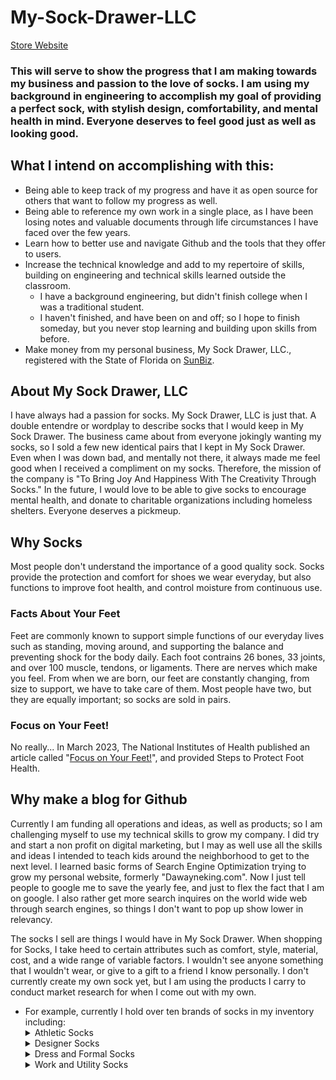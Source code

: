 # My-Sock-Drawer-LLC
[Store Website ](https://0jqijz-vq.myshopify.com/)
### This will serve to show the progress that I am making towards my business and passion to the love of socks. I am using my background in engineering to accomplish my goal of providing a perfect sock, with stylish design, comfortability, and mental health in mind. Everyone deserves to feel good just as well as looking good. 
## What I intend on accomplishing with this:
- Being able to keep track of my progress and have it as open source for others that want to follow my progress as well.  
- Being able to reference my own work in a single place, as I have been losing notes and valuable documents through life circumstances I have faced over the few years.  
- Learn how to better use and navigate Github and the tools that they offer to users.  
- Increase the technical knowledge and add to my repertoire of skills, building on engineering and technical skills learned outside the classroom.  
  - I have a background engineering, but didn't finish college when I was a traditional student.
  - I haven't finished, and have been on and off; so I hope to finish someday, but you never stop learning and building upon skills from before.  
- Make money from my personal business, My Sock Drawer, LLC., registered with the State of Florida on [SunBiz](https://search.sunbiz.org/Inquiry/corporationsearch/SearchResultDetail?inquirytype=EntityName&directionType=Initial&searchNameOrder=MYSOCKDRAWER%20L250000561400&aggregateId=flal-l25000056140-7a7278b1-c21f-431c-a028-19297c4df8aa&searchTerm=MYSOCKBROKER.COM%20LLC&listNameOrder=MYSOCKBROKERCOM%20L180000918470).
## About My Sock Drawer, LLC
I have always had a passion for socks. My Sock Drawer, LLC is just that. A double entendre or wordplay to describe socks that I would keep in My Sock Drawer. The business came about from everyone jokingly wanting my socks, so I sold a few new identical pairs that I kept in My Sock Drawer. Even when I was down bad, and mentally not there, it always made me feel good when I received a compliment on my socks. Therefore, the mission of the company is "To Bring Joy And Happiness With The Creativity Through Socks."  In the future, I would love to be able to give socks to encourage mental health, and donate to charitable organizations including homeless shelters. Everyone deserves a pickmeup. 

## Why Socks
Most people don't understand the importance of a good quality sock. Socks provide the protection and comfort for shoes we wear everyday, but also functions to improve foot health, and control moisture from continuous use.

### Facts About Your Feet
Feet are commonly known to support simple functions of our everyday lives such as standing, moving around, and supporting the balance and preventing shock for the body daily. Each foot contrains 26 bones, 33 joints, and over 100 muscle, tendons, or ligaments. There are nerves which make you feel. From when we are born, our feet are constantly changing, from size to support, we have to take care of them. Most people have two, but they are equally important; so socks are sold in pairs. 

### Focus on Your Feet!  
No really... In March 2023, The National Institutes of Health published an article called "[Focus on Your Feet!](https://newsinhealth.nih.gov/2023/03/focus-your-feet)", and provided Steps to Protect Foot Health. 


## Why make a blog for Github
Currently I am funding all operations and ideas, as well as products; so I am challenging myself to use my technical skills to grow my company. I did try and start a non profit on digital marketing, but I may as well use all the skills and ideas I intended to teach kids around the neighborhood to get to the next level. I learned basic forms of Search Engine Optimization trying to grow my personal website, formerly "Dawayneking.com". Now I just tell people to google me to save the yearly fee, and just to flex the fact that I am on google. I also rather get more search inquires on the world wide web through search engines, so things I don't want to pop up show lower in relevancy. 

The socks I sell are things I would have in My Sock Drawer. When shopping for Socks, I take heed to certain attributes such as comfort, style, material, cost, and a wide range of variable factors. I wouldn't see anyone something that I wouldn't wear, or give to a gift to a friend I know personally. I don't currently create my own sock yet, but I am using the products I carry to conduct market research for when I come out with my own. 
  - For example, currently I hold over ten brands of socks in my inventory including:
    <Details>
    <Summary>Athletic Socks</Summary>
    - Stance  <br>
    - Nike  <br>
    - Adidas  <br>
    - Jordan  <br>
    - Under Armour  <br>
    </Details>
    <Details>
      <Summary>Designer Socks</Summary>
    - Odd Sox  <br>
    - Bombas  <br>
    - True Religion  <br>  
    - Disney  <br>
    - Viacom  <br>
    </Details>
    <Details>      
      <Summary>Dress and Formal Socks</Summary>
    - Polo  <br>
    - DKNY  <br>
    - Perry Ellis  <br>
    - Calvin Klein  <br>
    </Details>
    <Details>
      <Summary>Work and Utility Socks</Summary>
    - Columbia  <br>
    </Details>

